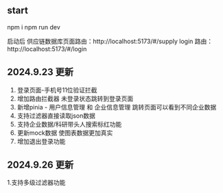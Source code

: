 ## start

npm i
npm run dev

启动后
供应链数据库页面路由：http://localhost:5173/#/supply
login 路由： http://localhost:5173/#/login

## 2024.9.23 更新

1. 登录页面-手机号11位验证拦截
2. 增加路由拦截器 未登录状态跳转到登录页面
3. 新增pinia - 用户信息管理 和 企业信息管理 跳转页面可以看到不同企业数据
4. 支持过滤器直接读取json数据
5. 支持企业数据/科研带头人搜索标红功能
6. 更新mock数据 使图表数据更加真实
7. 增加退出登录功能

## 2024.9.26 更新

1.支持多级过滤器功能
